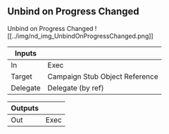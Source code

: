 ## Unbind on Progress Changed
Unbind on Progress Changed
![[../img/nd_img_UnbindOnProgressChanged.png]]

|Inputs||
|--|--|
| In | Exec |
| Target | Campaign Stub Object Reference |
| Delegate | Delegate (by ref) |

|Outputs||
|--|--|
| Out | Exec |
